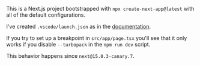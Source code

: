 This is a Next.js project bootstrapped with `npx create-next-app@latest` with all of the default configurations.

I've created `.vscode/launch.json` as in the [documentation](https://nextjs.org/docs/app/building-your-application/configuring/debugging).

If you try to set up a breakpoint in `src/app/page.tsx` you'll see that it only works if you disable `--turbopack` in the `npm run dev` script.

This behavior happens since `next@15.0.3-canary.7`.
